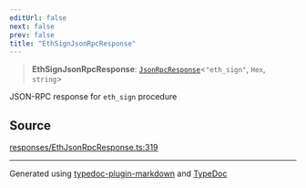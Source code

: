 ```yaml
---
editUrl: false
next: false
prev: false
title: "EthSignJsonRpcResponse"
---
```


> **EthSignJsonRpcResponse**: [`JsonRpcResponse`](/reference/tevm/jsonrpc/type-aliases/jsonrpcresponse/)\<`"eth_sign"`, `Hex`, `string`\>

JSON-RPC response for `eth_sign` procedure

## Source

[responses/EthJsonRpcResponse.ts:319](https://github.com/evmts/tevm-monorepo/blob/main/packages/procedures-types/src/responses/EthJsonRpcResponse.ts#L319)

***
Generated using [typedoc-plugin-markdown](https://www.npmjs.com/package/typedoc-plugin-markdown) and [TypeDoc](https://typedoc.org/)
